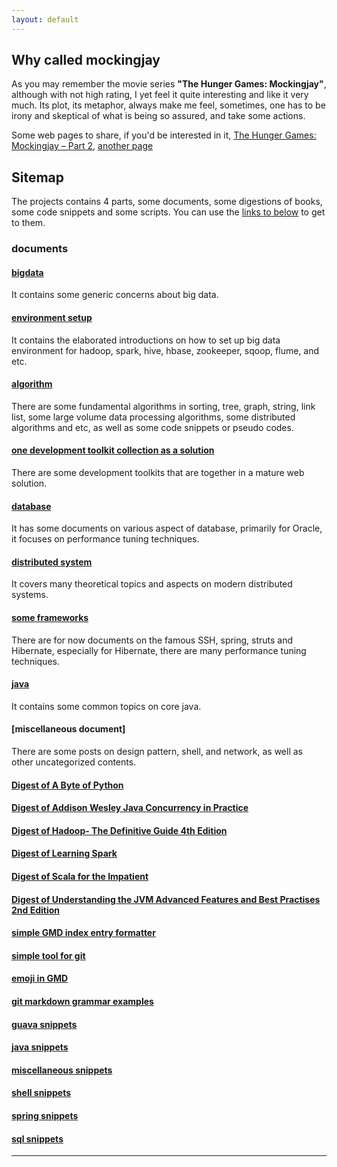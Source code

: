```yaml
---
layout: default
---
```


## Why called mockingjay
As you may remember the movie series **"The Hunger Games: Mockingjay"**, although with not high rating, I yet feel it quite interesting and like it very much.  Its plot, its metaphor, always make me feel, sometimes, one has to be irony and skeptical of what is being so assured, and take some actions. 

Some web pages to share, if you'd be interested in it, [The Hunger Games: Mockingjay – Part 2], [another page]

## Sitemap
The projects contains  4 parts, some documents,  some digestions of books,  some code snippets and some scripts. You can use the [links to below](#documents) to get to them.

### documents
#### [bigdata]
It contains some generic concerns about big data.

#### [environment setup]
It contains the elaborated introductions on how to set up big data environment for hadoop, spark, hive, hbase, zookeeper, sqoop, flume, and etc.  

#### [algorithm]
There are some fundamental algorithms in sorting,  tree, graph, string, link list, some large volume data processing algorithms, some distributed algorithms and etc, as well as some code snippets or pseudo codes.

#### [one development toolkit collection as a solution]
There are some development toolkits that are together in a mature web solution.

#### [database]
It has some documents on various aspect of database, primarily for Oracle, it focuses on performance tuning techniques.

#### [distributed system]
It covers many theoretical topics and aspects on modern distributed systems.

#### [some frameworks]
There are for now documents on the famous SSH, spring, struts and Hibernate, especially for Hibernate, there are many performance tuning techniques.

#### [java]
It contains some common topics on core java.

#### [miscellaneous document]
There are some posts on design pattern, shell, and network, as well as other uncategorized contents.


#### [Digest of A Byte of Python]
#### [Digest of Addison Wesley Java Concurrency in Practice]
#### [Digest of Hadoop- The Definitive Guide 4th Edition]
#### [Digest of Learning Spark]
#### [Digest of Scala for the Impatient]
#### [Digest of Understanding the JVM Advanced Features and Best Practises 2nd Edition]

#### [simple GMD index entry formatter]
#### [simple tool for git]

#### [emoji in GMD]
#### [git markdown grammar examples]
#### [guava snippets]
#### [java snippets]
#### [miscellaneous snippets]
#### [shell snippets]
#### [spring snippets]
#### [sql snippets]


---
[environment setup]:https://github.com/diojin/mockingjay/blob/master/docs/bigdata/environment_setup.md "environment setup"
[algorithm]:https://github.com/diojin/mockingjay/blob/master/docs/algorithm.md "algorithm"
[bigdata]:https://github.com/diojin/mockingjay/blob/master/docs/bigdata/bigdata.md "bigdata"
[Digest of A Byte of Python]:https://github.com/diojin/mockingjay/blob/master/docs/books/Digest%20of%20A%20Byte%20of%20Python.md "Digest of A Byte of Python"
[Digest of Addison Wesley Java Concurrency in Practice]:https://github.com/diojin/mockingjay/blob/master/docs/books/Digest%20of%20Addison.Wesley.Java.Concurrency.in.Practice.May.2006.md "Digest of Addison.Wesley.Java.Concurrency.in.Practice.May.2006"
[Digest of Hadoop- The Definitive Guide 4th Edition]:https://github.com/diojin/mockingjay/blob/master/docs/books/Digest%20of%20Hadoop-%20The%20Definitive%20Guide%204th%20Edition.md "Digest of Hadoop- The Definitive Guide 4th Edition"
[Digest of Learning Spark]:https://github.com/diojin/mockingjay/blob/master/docs/books/Digest%20of%20Learning%20Spark.md "Digest of Learning Spark"
[Digest of Scala for the Impatient]:https://github.com/diojin/mockingjay/blob/master/docs/books/Digest%20of%20Scala%20for%20the%20Impatient.md "Digest of Scala for the Impatient"
[Digest of The Art Of Programming By July]:https://github.com/diojin/mockingjay/blob/master/docs/books/Digest%20of%20The%20Art%20Of%20Programming%20By%20July.md "Digest of The Art Of Programming By July"
[Digest of Understanding the JVM Advanced Features and Best Practises 2nd Edition]:https://github.com/diojin/mockingjay/blob/master/docs/books/Digest%20of%20Understanding%20the%20JVM%20Advanced%20Features%20and%20Best%20Practises%202nd%20Edition%20by%20Zhou%20Zhiming.md "Digest of Understanding the JVM Advanced Features and Best Practises 2nd Edition by Zhou Zhiming"
[one development toolkit collection as a solution]:https://github.com/diojin/mockingjay/blob/master/docs/coupon_development_toolkit_collections.md "one development toolkit collection as a solution"
[database]:https://github.com/diojin/mockingjay/blob/master/docs/database.md "database"
[distributed system]:https://github.com/diojin/mockingjay/blob/master/docs/distributed.md "distributed system"
[some frameworks]:https://github.com/diojin/mockingjay/blob/master/docs/frameworks.md "some frameworks"
[java]:https://github.com/diojin/mockingjay/blob/master/docs/java.md "java"
[miscellaneous documemt]:https://github.com/diojin/mockingjay/blob/master/docs/misc.md "miscellaneous documemt"
[notes]:https://github.com/diojin/mockingjay/blob/master/docs/notes.md "notes"
[2do]:https://github.com/diojin/mockingjay/blob/master/private/2do.md "2do"
[Digest of programmer's tiny bible]:https://github.com/diojin/mockingjay/blob/master/private/Digest%20of%20programmer%27s%20tiny%20bible.md "Digest of programmer's tiny bible"
[simple GMD index entry formatter]:https://github.com/diojin/mockingjay/blob/master/scripts/gmd_link_converter "simple GMD index entry formatter"
[simple tool for git]:https://github.com/diojin/mockingjay/blob/master/scripts/gt "simple tool for git"
[emoji]:https://github.com/diojin/mockingjay/blob/master/snippets/emoji.md "emoji"
[emoji in GMD]:https://github.com/diojin/mockingjay/blob/master/snippets/emoji_ori.md "emoji in GMD"
[git markdown grammar examples]:https://github.com/diojin/mockingjay/blob/master/snippets/git-markdown-example.md "git markdown grammar examples"
[guava snippets]:https://github.com/diojin/mockingjay/blob/master/snippets/guava.md "guava snippets"
[java snippets]:https://github.com/diojin/mockingjay/blob/master/snippets/java.md "java snippets"
[miscellaneous snippets]:https://github.com/diojin/mockingjay/blob/master/snippets/misc_snippets.md "miscellaneous snippets"
[shell snippets]:https://github.com/diojin/mockingjay/blob/master/snippets/shell.md "shell snippets"
[spring snippets]:https://github.com/diojin/mockingjay/blob/master/snippets/spring.md "spring snippets"
[sql snippets]:https://github.com/diojin/mockingjay/blob/master/snippets/sql.md "sql snippets"
[The Hunger Games: Mockingjay – Part 2]:http://www.imdb.com/title/tt1951266/?ref_=fn_al_tt_4 "The Hunger Games: Mockingjay – Part 2"
[another page]:https://en.wikipedia.org/wiki/The_Hunger_Games:_Mockingjay_%E2%80%93_Part_2 "The Hunger Games: Mockingjay – Part 2"
